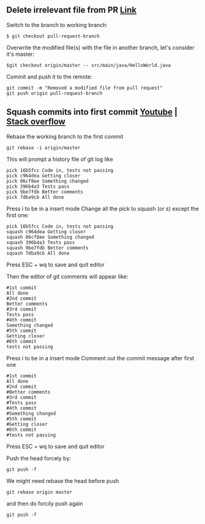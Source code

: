 ## Delete irrelevant file from PR [Link](https://stackoverflow.com/questions/39459467/remove-a-modified-file-from-pull-request)

Switch to the branch to working branch:
```
$ git checkout pull-request-branch
```
Overwrite the modified file(s) with the file in another branch, let's consider it's master:
```
$git checkout origin/master -- src/main/java/HelloWorld.java
```
Commit and push it to the remote:
```
git commit -m "Removed a modified file from pull request"
git push origin pull-request-branch
```
## Squash commits into first commit [Youtube](https://www.youtube.com/watch?v=gXCkYkLQ3To) | [Stack overflow](https://stackoverflow.com/questions/6934752/combining-multiple-commits-before-pushing-in-git)

Rebase the working branch to the first commit
```
git rebase -i origin/master
```
This will prompt a history file of git log like
```
pick 16b5fcc Code in, tests not passing
pick c964dea Getting closer
pick 06cf8ee Something changed
pick 396b4a3 Tests pass
pick 9be7fdb Better comments
pick 7dba9cb All done
```
Press i to be in a insert mode
Change all the pick to squash (or s) except the first one:
```
pick 16b5fcc Code in, tests not passing
squash c964dea Getting closer
squash 06cf8ee Something changed
squash 396b4a3 Tests pass
squash 9be7fdb Better comments
squash 7dba9cb All done
```
Press ESC + wq to save and quit editor

Then the editor of git comments will appear like:
```
#1st commit
All done
#2nd commit
Better comments
#3rd commit
Tests pass
#4th commit
Something changed
#5th commit
Getting closer
#6th commit
tests not passing
```
Press i to be in a insert mode
Comment out the commit message after first one 
```
#1st commit
All done
#2nd commit
#Better comments
#3rd commit
#Tests pass
#4th commit
#Something changed
#5th commit
#Getting closer
#6th commit
#tests not passing
```
Press ESC + wq to save and quit editor

Push the head forcely by:
```
git push -f
```
We might need rebase the head before push
```
git rebase origin master
```
and then do forcily push again
```
git push -f
```
